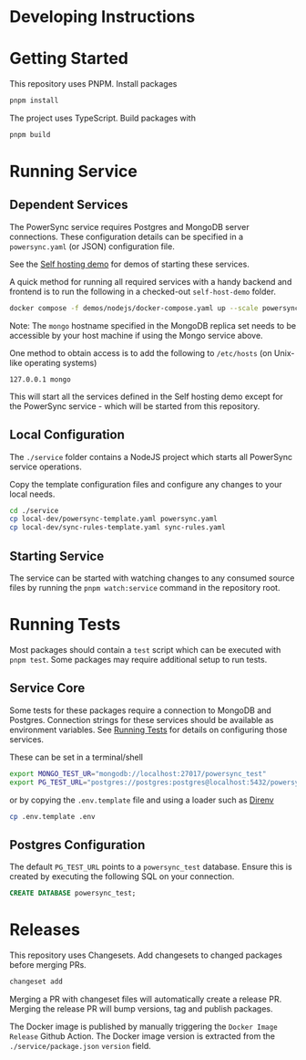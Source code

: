 # Developing Instructions

# Getting Started

This repository uses PNPM. Install packages

```bash
pnpm install
```

The project uses TypeScript. Build packages with

```bash
pnpm build
```

# Running Service

## Dependent Services

The PowerSync service requires Postgres and MongoDB server connections. These configuration details can be specified in a `powersync.yaml` (or JSON) configuration file.

See the [Self hosting demo](https://github.com/powersync-ja/self-host-demo) for demos of starting these services.

A quick method for running all required services with a handy backend and frontend is to run the following in a checked-out `self-host-demo` folder.

```bash
docker compose -f demos/nodejs/docker-compose.yaml up --scale powersync=0
```

Note: The `mongo` hostname specified in the MongoDB replica set needs to be accessible by your host machine if using the Mongo service above.

One method to obtain access is to add the following to `/etc/hosts` (on Unix-like operating systems)

```
127.0.0.1 mongo
```

This will start all the services defined in the Self hosting demo except for the PowerSync service - which will be started from this repository.

## Local Configuration

The `./service` folder contains a NodeJS project which starts all PowerSync service operations.

Copy the template configuration files and configure any changes to your local needs.

```bash
cd ./service
cp local-dev/powersync-template.yaml powersync.yaml
cp local-dev/sync-rules-template.yaml sync-rules.yaml
```

## Starting Service

The service can be started with watching changes to any consumed source files by running the `pnpm watch:service` command in the repository root.

# Running Tests

Most packages should contain a `test` script which can be executed with `pnpm test`. Some packages may require additional setup to run tests.

## Service Core

Some tests for these packages require a connection to MongoDB and Postgres. Connection strings for these services should be available as environment variables. See [Running Tests](#running-services) for details on configuring those services.

These can be set in a terminal/shell

```bash
export MONGO_TEST_UR="mongodb://localhost:27017/powersync_test"
export PG_TEST_URL="postgres://postgres:postgres@localhost:5432/powersync_test"
```

or by copying the `.env.template` file and using a loader such as [Direnv](https://direnv.net/)

```bash
cp .env.template .env
```

## Postgres Configuration

The default `PG_TEST_URL` points to a `powersync_test` database. Ensure this is created by executing the following SQL on your connection.

```SQL
CREATE DATABASE powersync_test;
```

# Releases

This repository uses Changesets. Add changesets to changed packages before merging PRs.

```bash
changeset add
```

Merging a PR with changeset files will automatically create a release PR. Merging the release PR will bump versions, tag and publish packages.

The Docker image is published by manually triggering the `Docker Image Release` Github Action. The Docker image version is extracted from the `./service/package.json` `version` field.
